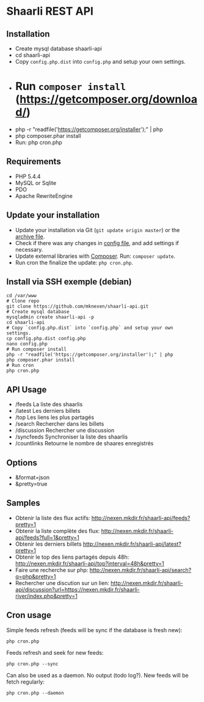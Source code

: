 Shaarli REST API
======

## Installation
* Create mysql database shaarli-api
* cd shaarli-api
* Copy `config.php.dist` into `config.php` and setup your own settings.
* # Run `composer install` (https://getcomposer.org/download/)
* php -r "readfile('https://getcomposer.org/installer');" | php
* php composer.phar install
* Run: php cron.php
  
## Requirements
* PHP 5.4.4
* MySQL or Sqlite
* PDO
* Apache RewriteEngine

## Update your installation
* Update your installation via Git (`git update origin master`) or the [archive file](archive/master.zip).
* Check if there was any changes in [config file](blob/master/config.php.dist), and add settings if necessary.
* Update external libraries with [Composer](https://getcomposer.org/download/). Run: `composer update`.
* Run cron the finalize the update: `php cron.php`.

## Install via SSH exemple (debian)
```
cd /var/www
# Clone repo
git clone https://github.com/mknexen/shaarli-api.git
# Create mysql database
mysqladmin create shaarli-api -p
cd shaarli-api
# Copy `config.php.dist` into `config.php` and setup your own settings.
cp config.php.dist config.php
nano config.php
# Run composer install
php -r "readfile('https://getcomposer.org/installer');" | php
php composer.phar install
# Run cron
php cron.php
```

## API Usage
* /feeds La liste des shaarlis
* /latest Les derniers billets
* /top Les liens les plus partagés
* /search Rechercher dans les billets
* /discussion Rechercher une discussion
* /syncfeeds Synchroniser la liste des shaarlis
* /countlinks Retourne le nombre de shaares enregistrés

## Options
* &format=json
* &pretty=true

## Samples
* Obtenir la liste des flux actifs: http://nexen.mkdir.fr/shaarli-api/feeds?pretty=1
* Obtenir la liste complète des flux: http://nexen.mkdir.fr/shaarli-api/feeds?full=1&pretty=1
* Obtenir les derniers billets http://nexen.mkdir.fr/shaarli-api/latest?pretty=1
* Obtenir le top des liens partagés depuis 48h: http://nexen.mkdir.fr/shaarli-api/top?interval=48h&pretty=1
* Faire une recherche sur php: http://nexen.mkdir.fr/shaarli-api/search?q=php&pretty=1
* Rechercher une discution sur un lien: http://nexen.mkdir.fr/shaarli-api/discussion?url=https://nexen.mkdir.fr/shaarli-river/index.php&pretty=1

## Cron usage

Simple feeds refresh (feeds will be sync if the database is fresh new):

    php cron.php
    
Feeds refresh and seek for new feeds:

    php cron.php --sync
    
Can also be used as a daemon. No output (todo log?). New feeds will be fetch regularly:

    php cron.php --daemon
    
